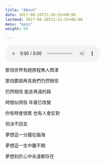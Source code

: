 ```yaml
---
title: "About"
date: 2017-08-20T21:38:52+08:00
lastmod: 2017-08-28T21:41:52+08:00
menu: "main"
weight: 50

---
```


<!-- Hugo is a static site engine written in Go.


It makes use of a variety of open source projects including:

* [Cobra](https://github.com/spf13/cobra)
* [Viper](https://github.com/spf13/viper)
* [J Walter Weatherman](https://github.com/spf13/jWalterWeatherman)
* [Cast](https://github.com/spf13/cast)

Learn more and contribute on [GitHub](https://github.com/gohugoio). -->

<audio controls="controls" autoplay="autoplay" src="https://media_ipv6.w0x7ce.com/media/%e9%9b%a2%e5%88%a5%e4%b9%8b%e5%89%8d.mp3">
    Your browser does not support the HTML5 audio element.
</audio>



那怕世界有趟旅程無人問津

那怕要說再見我們仍然相信

仍然相信 能走再遠的路

時間似飛毯 年歲已改變

你有時會很累 也有人會反對

但決不回去

夢想這一分鐘在腦海

夢想這一生中離不開

夢想刻於心中永遠都存在
